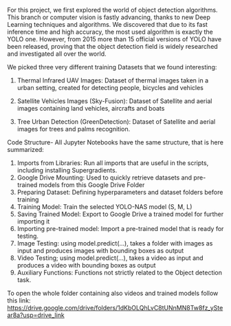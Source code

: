 For this project, we first explored the world of object detection algorithms. This branch or computer vision is fastly advancing, thanks to new Deep Learning techniques and algorithms. We discovered that due to its fast inference time and high accuracy, the most used algorithm is exactly the YOLO one. 
However, from 2015 more than 15 official  versions of YOLO have been released, proving that the object detection field is widely researched and investigated all over the world.

We picked three very different training Datasets that we found interesting:

1.	Thermal Infrared UAV Images: 
Dataset of thermal images taken in a urban setting, created for detecting people, bicycles and vehicles

2.	Satellite Vehicles Images (Sky-Fusion):
Dataset of Satellite and aerial images containing land vehicles, aircrafts and boats

3.	Tree Urban Detection (GreenDetection):
Dataset of Satellite and aerial images for trees and palms recognition.

Code Structure-
All Jupyter Notebooks have the same structure, that is here summarized:
1.	Imports from Libraries:
Run all  imports that are useful in the scripts, including installing Supergradients.
2.	Google Drive Mounting:
Used to quickly retrieve datasets and pre-trained models from this Google Drive Folder
3.	Preparing Dataset:
Defining hyperparameters and dataset folders before training
4.	Training Model:
Train the selected YOLO-NAS model (S, M, L)
5.	Saving Trained Model:
Export to Google Drive a trained model for further importing it
6.	Importing pre-trained model:
Import a pre-trained model that is ready for testing.
7.	Image Testing:
using model.predict(...), takes a folder with images as input and produces images with bounding boxes as output
8.	Video Testing;
using model.predict(...), takes a video as input and produces a video with bounding boxes as output
9.	Auxiliary Functions:
Functions not strictly related to the Object detection task.

To open the whole folder containing also videos and trained models follow this link: https://drive.google.com/drive/folders/1dKbOLQhLvC8tUNnMN8Tw8fz_yStear8a?usp=drive_link

